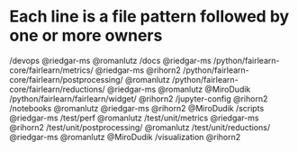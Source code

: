 # Each line is a file pattern followed by one or more owners

/devops @riedgar-ms @romanlutz
/docs @riedgar-ms
/python/fairlearn-core/fairlearn/metrics/ @riedgar-ms @rihorn2
/python/fairlearn-core/fairlearn/postprocessing/ @romanlutz
/python/fairlearn-core/fairlearn/reductions/ @riedgar-ms @romanlutz @MiroDudik
/python/fairlearn/fairlearn/widget/ @rihorn2
/jupyter-config @rihorn2
/notebooks @romanlutz @riedgar-ms @rihorn2 @MiroDudik
/scripts @riedgar-ms
/test/perf @romanlutz
/test/unit/metrics @riedgar-ms @rihorn2
/test/unit/postprocessing/ @romanlutz
/test/unit/reductions/ @riedgar-ms @romanlutz @MiroDudik
/visualization @rihorn2
